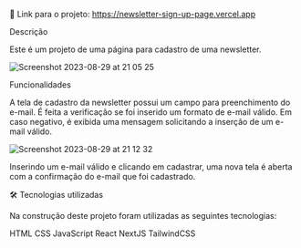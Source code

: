 🔗 Link para o projeto: https://newsletter-sign-up-page.vercel.app

Descrição

Este é um projeto de uma página para cadastro de uma newsletter.

![Screenshot 2023-08-29 at 21 05 25](https://github.com/eduardobp30/newsletter-sign-up-page/assets/117321152/23919664-ee2c-404d-b057-c4249c914af6)

Funcionalidades

A tela de cadastro da newsletter possui um campo para preenchimento do e-mail. É feita a verificação se foi inserido um formato de e-mail válido. Em caso negativo, é exibida uma mensagem solicitando a inserção de um e-mail válido.

![Screenshot 2023-08-29 at 21 12 32](https://github.com/eduardobp30/newsletter-sign-up-page/assets/117321152/9060b66e-5d5b-4aea-86fd-c10e22a99894)

Inserindo um e-mail válido e clicando em cadastrar, uma nova tela é aberta com a confirmação do e-mail que foi cadastrado. 

🛠️ Tecnologias utilizadas

Na construção deste projeto foram utilizadas as seguintes tecnologias:

HTML
CSS
JavaScript
React
NextJS
TailwindCSS
